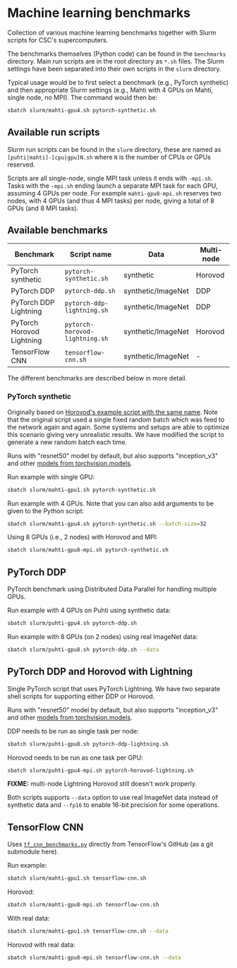 # Machine learning benchmarks

Collection of various machine learning benchmarks together with Slurm scripts
for CSC's supercomputers.

The benchmarks themselves (Python code) can be found in the `benchmarks`
directory. Main run scripts are in the root directory as `*.sh` files. The Slurm
settings have been separated into their own scripts in the `slurm` directory.

Typical usage would be to first select a benchmark (e.g., PyTorch synthetic) and
then appropriate Slurm settings (e.g., Mahti with 4 GPUs on Mahti, single node,
no MPI). The command would then be:

```bash
sbatch slurm/mahti-gpu4.sh pytorch-synthetic.sh
```

## Available run scripts

Slurm run scripts can be found in the `slurm` directory, these are named as
`[puhti|mahti]-[cpu|gpu]N.sh` where `N` is the number of CPUs or GPUs reserved.

Scripts are all single-node, single MPI task unless it ends with `-mpi.sh`.
Tasks with the `-mpi.sh` ending launch a separate MPI task for each GPU,
assuming 4 GPUs per node. For example `mahti-gpu8-mpi.sh` reserves two nodes,
with 4 GPUs (and thus 4 MPI tasks) per node, giving a total of 8 GPUs (and 8 MPI
tasks).


## Available benchmarks

| Benchmark                 | Script name                    | Data               | Multi-node |
| ---------                 | -----------                    | ----               | ---        |
| PyTorch synthetic         | `pytorch-synthetic.sh`         | synthetic          | Horovod    |
| PyTorch DDP               | `pytorch-ddp.sh`               | synthetic/ImageNet | DDP        |
| PyTorch DDP Lightning     | `pytorch-ddp-lightning.sh`     | synthetic/ImageNet | DDP        |
| PyTorch Horovod Lightning | `pytorch-horovod-lightning.sh` | synthetic/ImageNet | Horovod    |
| TensorFlow CNN            | `tensorflow-cnn.sh`            | synthetic/ImageNet | -          |

The different benchmarks are described below in more detail. 


### PyTorch synthetic

Originally based on [Horovod's example script with the same name][1]. Note that
the original script used a single fixed random batch which was feed to the
network again and again. Some systems and setups are able to optimize this
scenario giving very unrealistic results. We have modified the script to
generate a new random batch each time.

Runs with "resnet50" model by default, but also supports "inception_v3" and
other [models from torchvision.models][2].

Run example with single GPU:

```bash
sbatch slurm/mahti-gpu1.sh pytorch-synthetic.sh
```

Run example with 4 GPUs. Note that you can also add arguments to be given to
the Python script:

```bash
sbatch slurm/mahti-gpu4.sh pytorch-synthetic.sh --batch-size=32
```

Using 8 GPUs (i.e., 2 nodes) with Horovod and MPI:

```bash
sbatch slurm/mahti-gpu8-mpi.sh pytorch-synthetic.sh
```

## PyTorch DDP

PyTorch benchmark using Distributed Data Parallel for handling multiple GPUs.

Run example with 4 GPUs on Puhti using synthetic data:

```bash
sbatch slurm/puhti-gpu4.sh pytorch-ddp.sh
```

Run example with 8 GPUs (on 2 nodes) using real ImageNet data:

```bash
sbatch slurm/puhti-gpu8.sh pytorch-ddp.sh --data
```

## PyTorch DDP and Horovod with Lightning

Single PyTorch script that uses PyTorch Lightning. We have two separate shell
scripts for supporting either DDP or Horovod.

Runs with "resnet50" model by default, but also supports "inception_v3" and
other [models from torchvision.models][2].


DDP needs to be run as single task per node:

```bash
sbatch slurm/puhti-gpu8.sh pytorch-ddp-lightning.sh
```

Horovod needs to be run as one task per GPU:

```bash
sbatch slurm/puhti-gpu4-mpi.sh pytorch-horovod-lightning.sh
```

**FIXME:** multi-node Lightning Horovod still doesn't work properly.

Both scripts supports `--data` option to use real ImageNet data instead of
synthetic data and `--fp16` to enable 16-bit precision for some operations.


## TensorFlow CNN

Uses [`tf_cnn_benchmarks.py`][3] directly from TensorFlow's GitHub (as a git
submodule here).

Run example:

```bash
sbatch slurm/mahti-gpu1.sh tensorflow-cnn.sh
```

Horovod:

```bash
sbatch slurm/mahti-gpu8-mpi.sh tensorflow-cnn.sh
```

With real data:

```bash
sbatch slurm/mahti-gpu1.sh tensorflow-cnn.sh --data
```

Horovod with real data:
```bash
sbatch slurm/mahti-gpu8-mpi.sh tensorflow-cnn.sh --data
```


[1]: https://github.com/horovod/horovod/blob/master/examples/pytorch/pytorch_synthetic_benchmark.py
[2]: https://pytorch.org/vision/stable/models.html
[3]: https://github.com/tensorflow/benchmarks/blob/master/scripts/tf_cnn_benchmarks/tf_cnn_benchmarks.py
